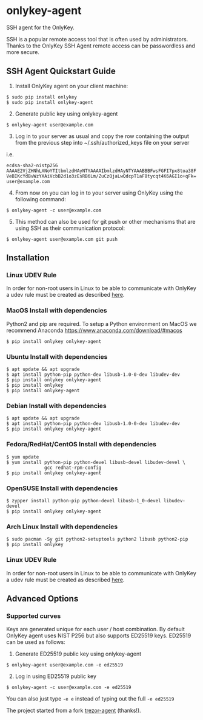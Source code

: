 # onlykey-agent

SSH agent for the OnlyKey.

SSH is a popular remote access tool that is often used by administrators. Thanks to the OnlyKey SSH Agent remote access can be passwordless and more secure.

## SSH Agent Quickstart Guide

1) Install OnlyKey agent on your client machine:
```
$ sudo pip install onlykey
$ sudo pip install onlykey-agent
```

2) Generate public key using onlykey-agent
```
$ onlykey-agent user@example.com
```

3) Log in to your server as usual and copy the row containing the output from the previous step into ~/.ssh/authorized_keys file on your server

i.e.

`ecdsa-sha2-nistp256 AAAAE2VjZHNhLXNoYTItbmlzdHAyNTYAAAAIbmlzdHAyNTYAAABBBFwsFGFI7px8toa38FVeBIKcYdBvWzYXAiVcbB2d1o3zEsRB6Lm/ZuCzQjaLwQdcpT1aF8tycqt4K6AGI1o+qFk= user@example.com`

4) From now on you can log in to your server using OnlyKey using the following command:
```
$ onlykey-agent -c user@example.com
```

5) This method can also be used for git push or other mechanisms that are using SSH as their communication protocol:
```
$ onlykey-agent user@example.com git push
```

## Installation

### Linux UDEV Rule

In order for non-root users in Linux to be able to communicate with OnlyKey a udev rule must be created as described [here](https://docs.crp.to/linux.html).

### MacOS Install with dependencies
Python2 and pip are required. To setup a Python environment on MacOS we recommend Anaconda https://www.anaconda.com/download/#macos

```
$ pip install onlykey onlykey-agent
```

### Ubuntu Install with dependencies
```
$ apt update && apt upgrade
$ apt install python-pip python-dev libusb-1.0-0-dev libudev-dev
$ pip install onlykey onlykey-agent
$ pip install onlykey
$ pip install onlykey-agent
```

### Debian Install with dependencies
```
$ apt update && apt upgrade
$ apt install python-pip python-dev libusb-1.0-0-dev libudev-dev
$ pip install onlykey onlykey-agent
```

### Fedora/RedHat/CentOS Install with dependencies
```
$ yum update
$ yum install python-pip python-devel libusb-devel libudev-devel \
              gcc redhat-rpm-config
$ pip install onlykey onlykey-agent
```
### OpenSUSE Install with dependencies
```
$ zypper install python-pip python-devel libusb-1_0-devel libudev-devel
$ pip install onlykey onlykey-agent
```

### Arch Linux Install with dependencies

```
$ sudo pacman -Sy git python2-setuptools python2 libusb python2-pip
$ pip install onlykey
```

### Linux UDEV Rule

In order for non-root users in Linux to be able to communicate with OnlyKey a udev rule must be created as described [here](https://docs.crp.to/linux).

## Advanced Options

### Supported curves

Keys are generated unique for each user / host combination. By default OnlyKey agent uses NIST P256 but also supports ED25519 keys. ED25519 can be used as follows:

1) Generate ED25519 public key using onlykey-agent
```
$ onlykey-agent user@example.com -e ed25519
```

2) Log in using ED25519 public key
```
$ onlykey-agent -c user@example.com -e ed25519
```

You can also just type `-e e` instead of typing out the full `-e ed25519`

The project started from a fork [trezor-agent](https://github.com/romanz/trezor-agent) (thanks!).
